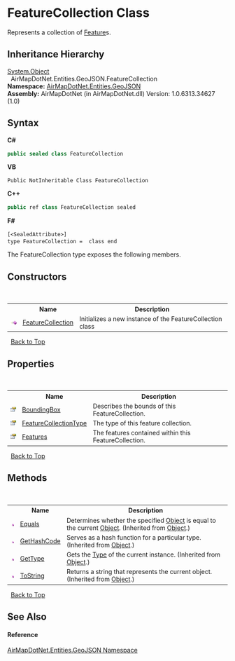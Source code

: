 # FeatureCollection Class
 

Represents a collection of <a href="T_AirMapDotNet_Entities_GeoJSON_Feature">Feature</a>s.


## Inheritance Hierarchy
<a href="http://msdn2.microsoft.com/en-us/library/e5kfa45b" target="_blank">System.Object</a><br />&nbsp;&nbsp;AirMapDotNet.Entities.GeoJSON.FeatureCollection<br />
**Namespace:**&nbsp;<a href="N_AirMapDotNet_Entities_GeoJSON">AirMapDotNet.Entities.GeoJSON</a><br />**Assembly:**&nbsp;AirMapDotNet (in AirMapDotNet.dll) Version: 1.0.6313.34627 (1.0)

## Syntax

**C#**<br />
``` C#
public sealed class FeatureCollection
```

**VB**<br />
``` VB
Public NotInheritable Class FeatureCollection
```

**C++**<br />
``` C++
public ref class FeatureCollection sealed
```

**F#**<br />
``` F#
[<SealedAttribute>]
type FeatureCollection =  class end
```

The FeatureCollection type exposes the following members.


## Constructors
&nbsp;<table><tr><th></th><th>Name</th><th>Description</th></tr><tr><td>![Public method](media/pubmethod.gif "Public method")</td><td><a href="M_AirMapDotNet_Entities_GeoJSON_FeatureCollection__ctor">FeatureCollection</a></td><td>
Initializes a new instance of the FeatureCollection class</td></tr></table>&nbsp;
<a href="#featurecollection-class">Back to Top</a>

## Properties
&nbsp;<table><tr><th></th><th>Name</th><th>Description</th></tr><tr><td>![Public property](media/pubproperty.gif "Public property")</td><td><a href="P_AirMapDotNet_Entities_GeoJSON_FeatureCollection_BoundingBox">BoundingBox</a></td><td>
Describes the bounds of this FeatureCollection.</td></tr><tr><td>![Public property](media/pubproperty.gif "Public property")</td><td><a href="P_AirMapDotNet_Entities_GeoJSON_FeatureCollection_FeatureCollectionType">FeatureCollectionType</a></td><td>
The type of this feature collection.</td></tr><tr><td>![Public property](media/pubproperty.gif "Public property")</td><td><a href="P_AirMapDotNet_Entities_GeoJSON_FeatureCollection_Features">Features</a></td><td>
The features contained within this FeatureCollection.</td></tr></table>&nbsp;
<a href="#featurecollection-class">Back to Top</a>

## Methods
&nbsp;<table><tr><th></th><th>Name</th><th>Description</th></tr><tr><td>![Public method](media/pubmethod.gif "Public method")</td><td><a href="http://msdn2.microsoft.com/en-us/library/bsc2ak47" target="_blank">Equals</a></td><td>
Determines whether the specified <a href="http://msdn2.microsoft.com/en-us/library/e5kfa45b" target="_blank">Object</a> is equal to the current <a href="http://msdn2.microsoft.com/en-us/library/e5kfa45b" target="_blank">Object</a>.
 (Inherited from <a href="http://msdn2.microsoft.com/en-us/library/e5kfa45b" target="_blank">Object</a>.)</td></tr><tr><td>![Public method](media/pubmethod.gif "Public method")</td><td><a href="http://msdn2.microsoft.com/en-us/library/zdee4b3y" target="_blank">GetHashCode</a></td><td>
Serves as a hash function for a particular type.
 (Inherited from <a href="http://msdn2.microsoft.com/en-us/library/e5kfa45b" target="_blank">Object</a>.)</td></tr><tr><td>![Public method](media/pubmethod.gif "Public method")</td><td><a href="http://msdn2.microsoft.com/en-us/library/dfwy45w9" target="_blank">GetType</a></td><td>
Gets the <a href="http://msdn2.microsoft.com/en-us/library/42892f65" target="_blank">Type</a> of the current instance.
 (Inherited from <a href="http://msdn2.microsoft.com/en-us/library/e5kfa45b" target="_blank">Object</a>.)</td></tr><tr><td>![Public method](media/pubmethod.gif "Public method")</td><td><a href="http://msdn2.microsoft.com/en-us/library/7bxwbwt2" target="_blank">ToString</a></td><td>
Returns a string that represents the current object.
 (Inherited from <a href="http://msdn2.microsoft.com/en-us/library/e5kfa45b" target="_blank">Object</a>.)</td></tr></table>&nbsp;
<a href="#featurecollection-class">Back to Top</a>

## See Also


#### Reference
<a href="N_AirMapDotNet_Entities_GeoJSON">AirMapDotNet.Entities.GeoJSON Namespace</a><br />